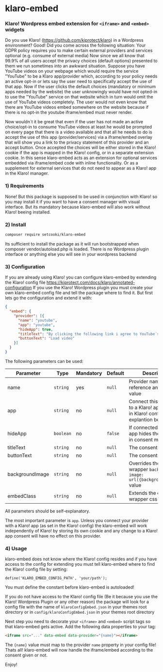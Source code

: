 # klaro-embed 

### Klaro! Wordpress embed extension for `<iframe>` and `<embed>` widgets

Do you use Klaro! (https://github.com/kiprotect/klaro) in a Wordpress environment? Good! Did you come across the following 
situation: Your GDPR policy requires you to make certain external providers and services optional (e.g. consume of external media)
Now since we all know that 99.9% of all users accept the privacy choices (default options) presented to them we run sometimes into
an awkward situation. Suppose you have YouTube videos on your webpage which would require the service "YouTube" to be a Klaro app/provider
which, according to your policy needs an active opt-in or lets say the user need to specifically accept the use of that app.
Now if the user clicks the default choices (mandatory or minimum apps needed by the website) the user unknowingly would have not opted-in
to use the "YouTube" service on that website which in turn would omit the use of YouTube videos completely. The user would not even
know that there are YouTube videos embed somewhere on the website because if there is no opt-in the youtube iframe/embed must never
render.

Now wouldn´t it be great that even if the user has not made an active choice/opt-in to consume YouTube videos at least he would be
prompted on every page that there is a video available and that all he needs to do is accept the use of this app (provider/services)
via a iframe/embed overlay that will show you a link to the privacy statement of this provider and an accept button. Once accepted
the choices will be either stored in the Klaro! cookie if the app is mapped in the Klaro! config, or in a separate extension
cookie. In this sense klaro-embed acts as an extension for optional services embedded via iframe/embed code with inline functionality.
Or as a supplement for external services that do not need to appear as a Klaro! app in the Klaro! manager.

### 1) Requirements

None! But this package is supposed to be used in conjunction with Klaro! so you may install it if you want to have a consent manager
with visual interface. But its mandatory because klaro-embed will also work without Klaro! beeing installed.

### 2) Install

```bash
composer require setcooki/klaro-embed
```

Its sufficient to install the package as it will run bootstrapped when composer vendor/autoload.php is loaded. There is no Wordpress
plugin interface or anything else you will see in your wordpress backend

### 3) Configuration

If you are already using Klaro! you can configure klaro-embed by extending the Klaro! config file https://kiprotect.com/docs/klaro/annotated-configuration
If you use the Klaro! Wordpress plugin you must create your own klaro-embed config file and tell the package where to find it. 
But first lets go the configuration and extend it with:

```json
{
  "embed": {
    "provider": [{
      "name": "youtube",
      "app": "youtube",
      "hideApp": true,
      "titleText": "By clicking the following link i agree to YouTube´s <a href='https://policies.google.com/privacy' target='_blank'>Terms of servive</a>",
      "buttonText": "Load video"
    }]
  }
}
```

The following parameters can be used:

| Parameter | Type | Mandatory | Default | Description |
| --------- | ---- | --------- | ------- | ----------- |
| name | `string` | yes | `null` | Provider name as reference and cookie value |
| app | `string` | no | `null` | Connect this provider to a Klaro! app as found in Klaro! config. See explantion below |
| hideApp | `boolean` | no | `false` | If connected to a Klaro! app hides the provider in consent manager |
| titleText | `string` | no | `null` | The consent title text |
| buttonText | `string` | no | `null` | The consent button text |
| backgroundImage | `string` | no | `null` | Overrides the embed wrapper `background-image: url({backgroundImage})` value |
| embedClass | `string` | no | `null` | Extends the embed wrapper css classes |

All parameters should be self-explanatory. 

The most important parameter is `app`. Unless you connect your provider with a Klaro! app (as set in the Klaro! config) the 
klaro-embed will work independently of Klaro! by storing its own cookie and any change to a Klaro! app consent will have no
effect on this provider.

### 4) Usage

klaro-embed does not know where the Klaro! config resides and if you have access to the config for extending you must tell
klaro-embed where to find the Klaro! config file by setting:

```phpregexp
define('KLARO_EMBED_CONFIG_PATH', 'your/path');
```

You must define the constant before klaro-embed is autoloaded!

If you do not have access to the Klaro! config file (Be it because you use the Klaro! Wordpress Plugin or any other reason)
the package will look for a config file with the name of `klaroConfigEmbed.json` in your themes root directory
or in `config/klaroConfigEmbed.json` in your themes root directory

Next step you need to decorate your `<iframe>` and `<embed>` script tags so that klaro-embed gets active. Add
the following data properties to your tag:

```html
<iframe src="..." data-embed data-provider="{name}"></iframe>
```
The `{name}` value must map to the provider `name` property in your config file! Thats all! klaro-embed will now handle
the iframe/embed according to the consent given or not.

Enjoy!
